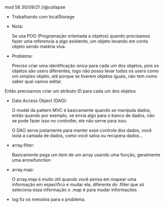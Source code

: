 mod 58                                             30/09/21
//@collapse

-  Trabalhando com localStorage

* Nota:

   Se usa POO (Programação orientada a objetos) quando 
precisamos fazer uma referencia a algo existente, um objeto
levando em conta objeto sendo matéria viva. 

* Problema: 

   Preciso criar uma identificação única para cada um
dos objetos, pois os objetos são users diferentes, logo não 
posso levar todos os users como um simples objeto, até porque
se tiverem objetos iguais, não tem como saber qual vamos 
editar.

Então precisamos criar um atributo ID para cada um dos objetos

* Data Access Object (DAO):

   O model da pattern MVC é basicamente quando se manipula 
dados, então quando por exemplo, se envia algo para o 
banco de dados, não se pode fazer isso no controller, ele
não serve para isso. 

   O DAO serve justamente para manter esse controle dos 
dados, você isola a camada de dados, como você salva ou 
recupera dados...

* array.filter:

   Basicamente pega um item de um array usando uma função,
geralmente uma arrowfunction 

* array.map:

   O array.map é muito útil quando você pensa em mapear uma
informação em especifico e mudar ela, diferente do .filter
que só seleciona essa informação o .map é para mudar 
informações

* log
    fiz os metodos para o problema.

